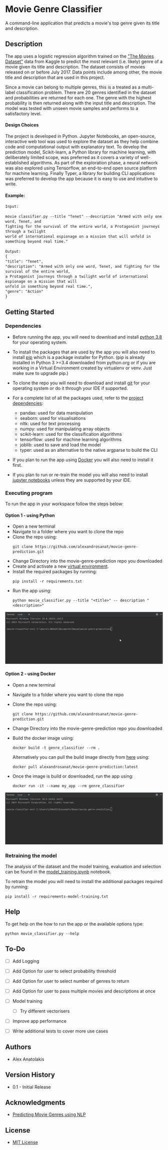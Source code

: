# Movie Genre Classifier

A command-line application that predicts a movie's top genre given its title and
 description.

## Description

The app uses a logistic regression algorithm trained on the
["The Movies Dataset"](https://www.kaggle.com/rounakbanik/the-movies-dataset?select=movies_metadata.csv) 
data from Kaggle to predict the most relevant (i.e. likely) genre of a movie given its title and
description. The dataset consists of movies released on or before July 2017. Data points include 
among other, the movie title and description that are used in this project.

Since a movie can belong to multiple genres, this is a treated as a multi-label classification 
problem. There are 20 genres identified in the dataset and probabilities are returned for each
one. The genre with the highest probability is then returned along with the input title and 
description. The model was tested with unseen movie samples and performs to a satisfactory level. 

#### Design Choices

The project is developed in Python. Jupyter Notebooks, an open-source, interactive web tool was
used to explore the dataset as they help combine code and computational output with explanatory text. 
To develop the prediction model, Scikit-learn, a Python library for machine learning, 
with deliberately limited scope, was preferred as it covers a variety of well-established algorithms.
As part of the exploration phase, a neural network was also explored using Tensorflow, an end-to-end
open source platform for machine learning. Finally Typer, a library for building CLI applications 
was preferred to develop the app because it is easy to use and intuitive to write.

#### Example:

```
Input:

movie classifier.py --title "Tenet" --description "Armed with only one word, Tenet, and 
fighting for the survival of the entire world, a Protagonist journeys through a twilight 
world of international espionage on a mission that will unfold in something beyond real time."

Output:
{
"title": "Tenet",
"description": "Armed with only one word, Tenet, and fighting for the survival of the entire world,
a Protagonist journeys through a twilight world of international espionage on a mission that will
unfold in something beyond real time.",
"genre": "Action"
}
```



## Getting Started

### Dependencies

* Before running the app, you will need to download and install
 [python 3.8](https://www.python.org/downloads/release/python-380/) for your operating system.
 
* To install the packages that are used by the app you will also need to install
 [pip](https://pip.pypa.io/en/stable/installing/) which is a package installer for Python. 
 (pip is already installed in Python 3 >=3.4 downloaded from python.org or if you are 
 working in a Virtual Environment created by virtualenv or venv. Just make sure to upgrade pip.)
* To clone the repo you will need to download and install [git](https://git-scm.com/downloads) for
your operating system or do it through your IDE if supported.  
* For a complete list of all the packages used, refer to the [project
 dependencies](https://github.com/alexandrosanat/movie-genre-prediction/network/dependencies):
    - pandas: used for data manipulation
    - seaborn: used for visualisations  
    - nltk: used for text processing
    - numpy: used for manipulating array objects
    - scikit-learn: used for the classification algorithms
    - tensorflow: used for machine learning algorithms
    - joblib: used to save and load the model
    - typer: used as an alternative to the native argparse to build the CLI
* If you plan to run the app using [Docker](https://docs.docker.com/get-docker/)
 you will also need to install it first.
* If you plan to run or re-train the model you will also need to install
 [jupyter notebooks](https://jupyter.org/install) unless they are supported by your IDE.
 
### Executing program

To run the app in your workspace follow the steps below:

#### Option 1 - using Python

* Open a new terminal 
* Navigate to a folder where you want to clone the repo
* Clone the repo using:
    ```
    git clone https://github.com/alexandrosanat/movie-genre-prediction.git
    ```
* Change Directory into the movie-genre-prediction repo you downloaded
* Create and activate a new
 [virtual environment](https://packaging.python.org/guides/installing-using-pip-and-virtual-environments/).
* Install the required packages by running:
    ```
    pip install -r requirements.txt
    ```
* Run the app using:
    ```
    python movie_classifier.py --title "<title>" -- description "<description>"
    ```
  
 ![Alt Text](./images/running_python.gif)

#### Option 2 - using Docker

* Open a new terminal 
* Navigate to a folder where you want to clone the repo
* Clone the repo using:
    ```
    git clone https://github.com/alexandrosanat/movie-genre-prediction.git
    ```
* Change Directory into the movie-genre-prediction repo you downloaded
* Build the docker image using:
    ```
    docker build -t genre_classifier --rm .
    ```
  Alternatively you can pull the build image directly from
   [here](https://hub.docker.com/repository/docker/alexandrosanat/movie-genre-prediction) using:
   ```
   docker pull alexandrosanat/movie-genre-prediction:latest
   ```

* Once the image is build or downloaded, run the app using:
    ```
    docker run -it --name my_app --rm genre_classifier
    ```

![Alt Text](./images/running_docker.gif)

### Retraining the model

The analysis of the dataset and the model training, evaluation and selection can be found in the
[model_training.ipynb](https://github.com/alexandrosanat/movie-genre-prediction/blob/main/model_training.ipynb)
notebook. 

To retrain the model you will need to install the additional packages required by running:
   ``` 
   pip install -r requirements-model-training.txt
   ```

## Help

To get help on the how to run the app or the available options type:

   ``` 
   python movie_classifier.py --help
   ``` 


## To-Do

- [ ] Add Logging
- [ ] Add Option for user to select probability threshold
- [ ] Add Option for user to select number of genres to return
- [ ] Add Option for user to pass multiple movies and descriptions at once
- [ ] Model training
    - [ ] Try different vectorisers
- [ ] Improve app performance
- [ ] Write additional tests to cover more use cases


## Authors

- Alex Anatolakis

## Version History

* 0.1 - Initial Release

## Acknowledgments

* [Predicting Movie Genres using NLP](https://www.analyticsvidhya.com/blog/2019/04/predicting-movie-genres-nlp-multi-label-classification/)

## License

* [MIT License](https://github.com/alexandrosanat/movie-genre-prediction/blob/main/LICENSE)

